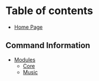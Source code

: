 # Table of contents

* [Home Page](README.md)

## Command Information

* [Modules](command-information/modules/README.md)
  * [Core](command-information/modules/core.md)
  * [Music](command-information/modules/music.md)

